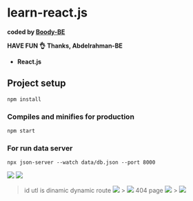 # learn-react.js

<b>coded by [Boody-BE](https://github.com/Boody2004/abd-elrahman-atef-portfolio)</b>

**HAVE FUN 👌**
**Thanks, Abdelrahman-BE**

- **React.js**

## Project setup

```
npm install
```

### Compiles and minifies for production

```
npm start
```

### For run data server

```
npx json-server --watch data/db.json --port 8000
```

![](https://res.cloudinary.com/dirbnpgsp/image/upload/v1645506227/screencapture-localhost-3000-2022-02-22-07_01_37_daykt2.png)
![](https://res.cloudinary.com/dirbnpgsp/image/upload/v1645506245/screencapture-localhost-3000-create-2022-02-22-07_01_59_htqwcf.png)

> id utl is dinamic dynamic route
> ![](https://res.cloudinary.com/dirbnpgsp/image/upload/v1645536054/Screenshot_2022-02-22_151850_lagf5l.png) > ![](https://res.cloudinary.com/dirbnpgsp/image/upload/v1645506231/screencapture-localhost-3000-blogs-1-2022-02-22-07_01_47_hjaorm.png)
> 404 page
> ![](https://res.cloudinary.com/dirbnpgsp/image/upload/v1645541499/Screenshot_2022-02-22_162037_vqpmvg.png) > ![](https://res.cloudinary.com/dirbnpgsp/image/upload/v1645541518/screencapture-localhost-3000-1231-2022-02-22-16_20_03_tm5ug0.png)
